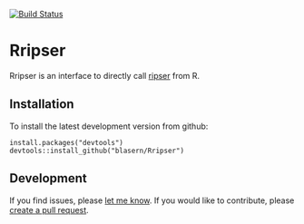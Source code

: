 [![Build Status](https://travis-ci.org/blasern/Rripser.svg?branch=master)](https://travis-ci.org/blasern/Rripser)

# Rripser

Rripser is an interface to directly call [ripser](https://github.com/Ripser/ripser) from R. 

## Installation 

To install the latest development version from github:

    install.packages("devtools")
    devtools::install_github("blasern/Rripser")

## Development
 
If you find issues, please [let me know](https://github.com/blasern/Rripser/issues). 
If you would like to contribute, please [create a pull request](https://github.com/blasern/Rripser/compare).
